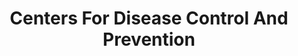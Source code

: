 ---
# This topic lives at
# https://digital.gov/topics/centers-for-disease-control-and-prevention

slug: "centers-for-disease-control-and-prevention"

# Topic Title
title: "Centers For Disease Control And Prevention"

# description — keep it short and clear
summary: ""


# Weight
weight: 1

# For more information on managing topics,
# see https://github.com/GSA/digitalgov.gov/wiki
---